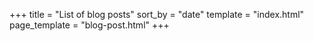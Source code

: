 +++
title = "List of blog posts"
sort_by = "date"
template = "index.html"
page_template = "blog-post.html"
+++